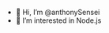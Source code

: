 - 👋 Hi, I’m @anthonySensei
- 👀 I’m interested in Node.js

<!---
anthonySensei/anthonySensei is a ✨ special ✨ repository because its `README.md` (this file) appears on your GitHub profile.
You can click the Preview link to take a look at your changes.
--->
